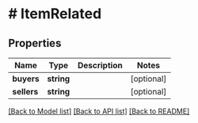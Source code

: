 # # ItemRelated

## Properties

Name | Type | Description | Notes
------------ | ------------- | ------------- | -------------
**buyers** | **string** |  | [optional]
**sellers** | **string** |  | [optional]

[[Back to Model list]](../../README.md#models) [[Back to API list]](../../README.md#endpoints) [[Back to README]](../../README.md)
